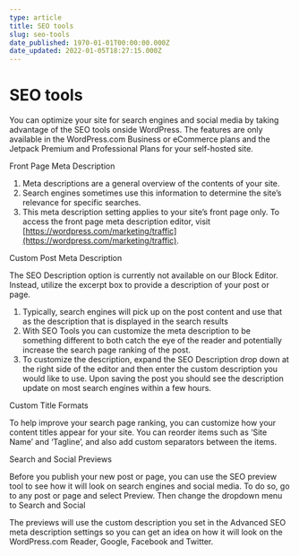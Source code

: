 ```yaml
---
type: article
title: SEO tools
slug: seo-tools
date_published: 1970-01-01T00:00:00.000Z
date_updated: 2022-01-05T18:27:15.000Z
---
```


# SEO tools

You can optimize your site for search engines and social media by taking advantage of the SEO tools onside WordPress. The features are only available in the WordPress.com Business or eCommerce plans and the Jetpack Premium and Professional Plans for your self-hosted site.

Front Page Meta Description

1. Meta descriptions are a general overview of the contents of your site.
2. Search engines sometimes use this information to determine the site’s relevance for specific searches.
3. This meta description setting applies to your site’s front page only. To access the front page meta description editor, visit [https://wordpress.com/marketing/traffic](https://wordpress.com/marketing/traffic).

Custom Post Meta Description

The SEO Description option is currently not available on our Block Editor. Instead, utilize the excerpt box to provide a description of your post or page.

1. Typically, search engines will pick up on the post content and use that as the description that is displayed in the search results
2. With SEO Tools you can customize the meta description to be something different to both catch the eye of the reader and potentially increase the search page ranking of the post.
3. To customize the description, expand the SEO Description drop down at the right side of the editor and then enter the custom description you would like to use. Upon saving the post you should see the description update on most search engines within a few hours.

Custom Title Formats

To help improve your search page ranking, you can customize how your content titles appear for your site. You can reorder items such as ‘Site Name’ and ‘Tagline’, and also add custom separators between the items.

Search and Social Previews

Before you publish your new post or page, you can use the SEO preview tool to see how it will look on search engines and social media. To do so, go to any post or page and select Preview. Then change the dropdown menu to Search and Social

The previews will use the custom description you set in the Advanced SEO meta description settings so you can get an idea on how it will look on the WordPress.com Reader, Google, Facebook and Twitter.